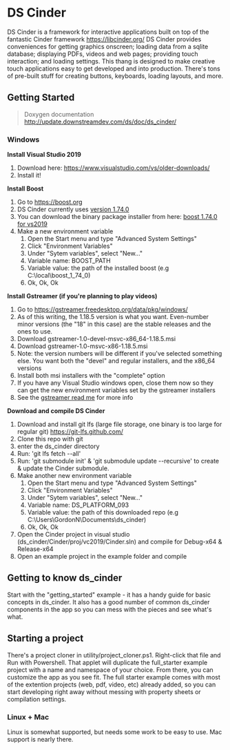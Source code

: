 # DS Cinder

DS Cinder is a framework for interactive applications built on top of the fantastic Cinder framework https://libcinder.org/  DS Cinder provides conveniences for getting graphics onscreen; loading data from a sqlite database; displaying PDFs, videos and web pages; providing touch interaction; and loading settings. This thang is designed to make creative touch applications easy to get developed and into production. There's tons of pre-built stuff for creating buttons, keyboards, loading layouts, and more. 



## Getting Started

> Doxygen documentation http://update.downstreamdev.com/ds/doc/ds_cinder/

### Windows

**Install Visual Studio 2019**

1. Download here: https://www.visualstudio.com/vs/older-downloads/
2. Install it!

**Install Boost**

1. Go to https://boost.org
2. DS Cinder currently uses [version 1.74.0 ](https://www.boost.org/users/history/version_1_74_0.html)
3. You can download the binary package installer from here: [boost 1.74.0 for vs2019](https://sourceforge.net/projects/boost/files/boost-binaries/1.74.0/boost_1_74_0-msvc-14.2-64.exe/download)
4. Make a new environment variable
    1. Open the Start menu and type "Advanced System Settings"
    2. Click "Environment Variables"
    3. Under "Sytem variables", select "New..."
    4. Variable name: BOOST_PATH
    5. Variable value: the path of the installed boost (e.g C:\local\boost_1_74_0)
    6. Ok, Ok, Ok

**Install Gstreamer (if you're planning to play videos)**

1. Go to https://gstreamer.freedesktop.org/data/pkg/windows/
2. As of this writing, the 1.18.5 version is what you want. Even-number minor versions (the "18" in this case) are the stable releases and the ones to use.
3. Download gstreamer-1.0-devel-msvc-x86_64-1.18.5.msi
4. Download gstreamer-1.0-msvc-x86-1.18.5.msi
5. Note: the version numbers will be different if you've selected something else. You want both the "devel" and regular installers, and the x86_64 versions
6. Install both msi installers with the "complete" option
7. If you have any Visual Studio windows open, close them now so they can get the new environment variables set by the gstreamer installers
8. See the [gstreamer read me](https://github.com/Downstream/ds_cinder/blob/develop/projects/video/gstreamer-1.0/README.md) for more info

**Download and compile DS Cinder**

1. Download and install git lfs (large file storage, one binary is too large for regular git) https://git-lfs.github.com/
2. Clone this repo with git
3. enter the ds_cinder directory
4. Run: 'git lfs fetch --all'
5. Run: 'git submodule init' & 'git submodule update --recursive' to create & update the Cinder submodule.
6. Make another new environment variable
    1. Open the Start menu and type "Advanced System Settings"
    2. Click "Environment Variables"
    3. Under "Sytem variables", select "New..."
    4. Variable name: DS_PLATFORM_093
    5. Variable value: the path of this downloaded repo (e.g C:\Users\GordonN\Documents\ds_cinder)
    6. Ok, Ok, Ok
7. Open the Cinder project in visual studio (ds_cinder/Cinder/proj/vc2019/Cinder.sln) and compile for Debug-x64 & Release-x64
8. Open an example project in the example folder and compile

## Getting to know ds_cinder

Start with the "getting_started" example - it has a handy guide for basic concepts in ds_cinder. It also has a good number of common ds_cinder components in the app so you can mess with the pieces and see what's what.
  
## Starting a project

There's a project cloner in utility/project_cloner.ps1. Right-click that file and Run with Powershell. That applet will duplicate the full_starter example project with a name and namespace of your choice. From there, you can customize the app as you see fit. The full starter example comes with most of the extention projects (web, pdf, video, etc) already added, so you can start developing right away without messing with property sheets or compilation settings. 

### Linux + Mac

Linux is somewhat supported, but needs some work to be easy to use. Mac support is nearly there. 
